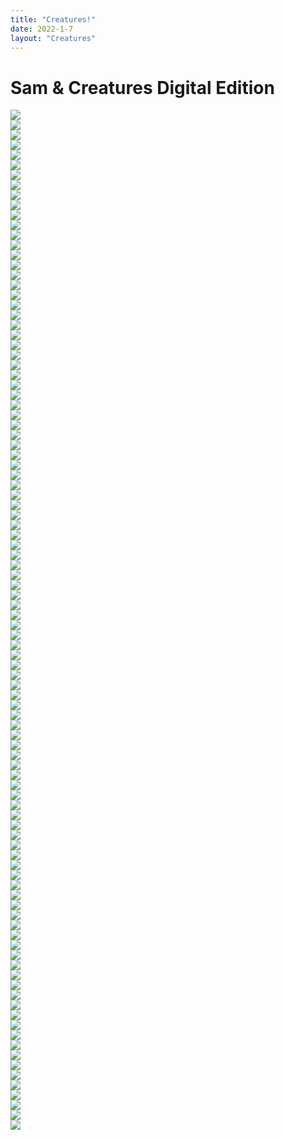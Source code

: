 ```yaml
---
title: "Creatures!"
date: 2022-1-7
layout: "Creatures"
---
```


# Sam & Creatures Digital Edition

<div class="photos grid">

<div class='grid-img'>
	<img src='./img/Creature1.jpeg'/>
</div>
<div class='grid-img'>
	<img src='./img/Creature2.jpeg'/>
</div>
<div class='grid-img'>
	<img src='./img/Creature3.jpeg'/>
</div>
<div class='grid-img'>
	<img src='./img/Creature4.jpeg'/>
</div>
<div class='grid-img'>
	<img src='./img/Creature5.jpeg'/>
</div>
<div class='grid-img'>
	<img src='./img/Creature6.jpeg'/>
</div>
<div class='grid-img'>
	<img src='./img/Creature7.jpeg'/>
</div>
<div class='grid-img'>
	<img src='./img/Creature8.jpeg'/>
</div>
<div class='grid-img'>
	<img src='./img/Creature9.jpeg'/>
</div>
<div class='grid-img'>
	<img src='./img/Creature10.jpeg'/>
</div>
<div class='grid-img'>
	<img src='./img/Creature11.jpeg'/>
</div>
<div class='grid-img'>
	<img src='./img/Creature12.jpeg'/>
</div>
<div class='grid-img'>
	<img src='./img/Creature13.jpeg'/>
</div>
<div class='grid-img'>
	<img src='./img/Creature14.jpeg'/>
</div>
<div class='grid-img'>
	<img src='./img/Creature15.jpeg'/>
</div>
<div class='grid-img'>
	<img src='./img/Creature16.jpeg'/>
</div>
<div class='grid-img'>
	<img src='./img/Creature17.jpeg'/>
</div>
<div class='grid-img'>
	<img src='./img/Creature18.jpeg'/>
</div>
<div class='grid-img'>
	<img src='./img/Creature19.jpeg'/>
</div>
<div class='grid-img'>
	<img src='./img/Creature20.jpeg'/>
</div>
<div class='grid-img'>
	<img src='./img/Creature21.jpeg'/>
</div>
<div class='grid-img'>
	<img src='./img/Creature22.jpeg'/>
</div>
<div class='grid-img'>
	<img src='./img/Creature23.jpeg'/>
</div>
<div class='grid-img'>
	<img src='./img/Creature24.jpeg'/>
</div>
<div class='grid-img'>
	<img src='./img/Creature25.jpeg'/>
</div>
<div class='grid-img'>
	<img src='./img/Creature26.jpeg'/>
</div>
<div class='grid-img'>
	<img src='./img/Creature27.jpeg'/>
</div>
<div class='grid-img'>
	<img src='./img/Creature28.jpeg'/>
</div>
<div class='grid-img'>
	<img src='./img/Creature29.jpeg'/>
</div>
<div class='grid-img'>
	<img src='./img/Creature30.jpeg'/>
</div>
<div class='grid-img'>
	<img src='./img/Creature31.jpeg'/>
</div>
<div class='grid-img'>
	<img src='./img/Creature32.jpeg'/>
</div>
<div class='grid-img'>
	<img src='./img/Creature33.jpeg'/>
</div>
<div class='grid-img'>
	<img src='./img/Creature34.jpeg'/>
</div>
<div class='grid-img'>
	<img src='./img/Creature35.jpeg'/>
</div>
<div class='grid-img'>
	<img src='./img/Creature36.jpeg'/>
</div>
<div class='grid-img'>
	<img src='./img/Creature37.jpeg'/>
</div>
<div class='grid-img'>
	<img src='./img/Creature38.jpeg'/>
</div>
<div class='grid-img'>
	<img src='./img/Creature39.jpeg'/>
</div>
<div class='grid-img'>
	<img src='./img/Creature40.jpeg'/>
</div>
<div class='grid-img'>
	<img src='./img/Creature41.jpeg'/>
</div>
<div class='grid-img'>
	<img src='./img/Creature42.jpeg'/>
</div>
<div class='grid-img'>
	<img src='./img/Creature43.jpeg'/>
</div>
<div class='grid-img'>
	<img src='./img/Creature44.jpeg'/>
</div>
<div class='grid-img'>
	<img src='./img/Creature45.jpeg'/>
</div>
<div class='grid-img'>
	<img src='./img/Creature46.jpeg'/>
</div>
<div class='grid-img'>
	<img src='./img/Creature47.jpeg'/>
</div>
<div class='grid-img'>
	<img src='./img/Creature48.jpeg'/>
</div>
<div class='grid-img'>
	<img src='./img/Creature49.jpeg'/>
</div>
<div class='grid-img'>
	<img src='./img/Creature50.jpeg'/>
</div>
<div class='grid-img'>
	<img src='./img/Creature51.jpeg'/>
</div>
<div class='grid-img'>
	<img src='./img/Creature52.jpeg'/>
</div>
<div class='grid-img'>
	<img src='./img/Creature53.jpeg'/>
</div>
<div class='grid-img'>
	<img src='./img/Creature54.jpeg'/>
</div>
<div class='grid-img'>
	<img src='./img/Creature55.jpeg'/>
</div>
<div class='grid-img'>
	<img src='./img/Creature56.jpeg'/>
</div>
<div class='grid-img'>
	<img src='./img/Creature57.jpeg'/>
</div>
<div class='grid-img'>
	<img src='./img/Creature58.jpeg'/>
</div>
<div class='grid-img'>
	<img src='./img/Creature59.jpeg'/>
</div>
<div class='grid-img'>
	<img src='./img/Creature60.jpeg'/>
</div>
<div class='grid-img'>
	<img src='./img/Creature61.jpeg'/>
</div>
<div class='grid-img'>
	<img src='./img/Creature62.jpeg'/>
</div>
<div class='grid-img'>
	<img src='./img/Creature63.jpeg'/>
</div>
<div class='grid-img'>
	<img src='./img/Creature64.jpeg'/>
</div>
<div class='grid-img'>
	<img src='./img/Creature65.jpeg'/>
</div>
<div class='grid-img'>
	<img src='./img/Creature66.jpeg'/>
</div>
<div class='grid-img'>
	<img src='./img/Creature67.jpeg'/>
</div>
<div class='grid-img'>
	<img src='./img/Creature68.jpeg'/>
</div>
<div class='grid-img'>
	<img src='./img/Creature69.jpeg'/>
</div>
<div class='grid-img'>
	<img src='./img/Creature70.jpeg'/>
</div>
<div class='grid-img'>
	<img src='./img/Creature71.jpeg'/>
</div>
<div class='grid-img'>
	<img src='./img/Creature72.jpeg'/>
</div>
<div class='grid-img'>
	<img src='./img/Creature73.jpeg'/>
</div>
<div class='grid-img'>
	<img src='./img/Creature74.jpeg'/>
</div>
<div class='grid-img'>
	<img src='./img/Creature75.jpeg'/>
</div>
<div class='grid-img'>
	<img src='./img/Creature76.jpeg'/>
</div>
<div class='grid-img'>
	<img src='./img/Creature77.jpeg'/>
</div>
<div class='grid-img'>
	<img src='./img/Creature78.jpeg'/>
</div>
<div class='grid-img'>
	<img src='./img/Creature79.jpeg'/>
</div>
<div class='grid-img'>
	<img src='./img/Creature80.jpeg'/>
</div>
<div class='grid-img'>
	<img src='./img/Creature81.jpeg'/>
</div>
<div class='grid-img'>
	<img src='./img/Creature82.jpeg'/>
</div>
<div class='grid-img'>
	<img src='./img/Creature83.jpeg'/>
</div>
<div class='grid-img'>
	<img src='./img/Creature84.jpeg'/>
</div>
<div class='grid-img'>
	<img src='./img/Creature85.jpeg'/>
</div>
<div class='grid-img'>
	<img src='./img/Creature86.jpeg'/>
</div>
<div class='grid-img'>
	<img src='./img/Creature87.jpeg'/>
</div>
<div class='grid-img'>
	<img src='./img/Creature88.jpeg'/>
</div>
<div class='grid-img'>
	<img src='./img/Creature89.jpeg'/>
</div>
<div class='grid-img'>
	<img src='./img/Creature90.jpeg'/>
</div>
<div class='grid-img'>
	<img src='./img/Creature91.jpeg'/>
</div>
<div class='grid-img'>
	<img src='./img/Creature92.jpeg'/>
</div>
<div class='grid-img'>
	<img src='./img/Creature93.jpeg'/>
</div>
<div class='grid-img'>
	<img src='./img/Creature94.jpeg'/>
</div>
<div class='grid-img'>
	<img src='./img/Creature95.jpeg'/>
</div>
<div class='grid-img'>
	<img src='./img/Creature96.jpeg'/>
</div>
<div class='grid-img'>
	<img src='./img/Creature97.jpeg'/>
</div>
<div class='grid-img'>
	<img src='./img/Creature98.jpeg'/>
</div>
<div class='grid-img'>
	<img src='./img/Creature99.jpeg'/>
</div>
<div class='grid-img'>
	<img src='./img/Creature100.jpeg'/>
</div>
<div class='grid-img'>
	<img src='./img/Creature101.jpeg'/>
</div>
<div class='grid-img'>
	<img src='./img/Creature102.jpeg'/>
</div>

</div>
